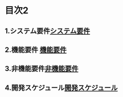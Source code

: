 # 目次2

## 1.システム要件[システム要件](要求定義_システム要件.md)

## 2.機能要件 [機能要件](要求定義_機能要件.md)

## 3.非機能要件[非機能要件](要求定義_非機能要件.md)

## 4.開発スケジュール[開発スケジュール](要求定義_開発スケジュール.md)